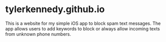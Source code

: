 # tylerkennedy.github.io

This is a website for my simple iOS app to block spam text messages. The app allows users to add keywords to block or always allow incoming texts from unknown phone numbers.
